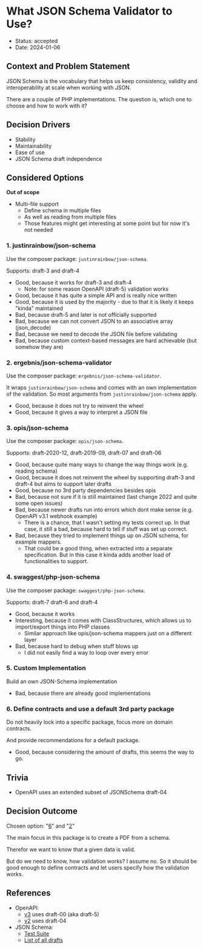 # What JSON Schema Validator to Use?

* Status: accepted
* Date: 2024-01-06

## Context and Problem Statement

JSON Schema is the vocabulary that helps us keep consistency, validity and interoperability at scale
when working with JSON.

There are a couple of PHP implementations. The question is, which one to choose and how to work with
it?

## Decision Drivers

* Stability
* Maintainability
* Ease of use
* JSON Schema draft independence

## Considered Options

**Out of scope**

- Multi-file support
    - Define schema in multiple files
    - As well as reading from multiple files
    - Those features might get interesting at some point but for now it's not needed

### 1. justinrainbow/json-schema

Use the composer package: `justinrainbow/json-schema`.

Supports: draft-3 and draft-4

* Good, because it works for draft-3 and draft-4
    * Note: for some reason OpenAPI (draft-5) validation works
* Good, because it has quite a simple API and is really nice written
* Good, because it is used by the majority - due to that it is likely it keeps "kinda" maintained
* Bad, because draft-5 and later is not officially supported
* Bad, because we can not convert JSON to an associative array (json_decode)
* Bad, because we need to decode the JSON file before validating
* Bad, because custom context-based messages are hard achievable (but somehow they are)

### 2. ergebnis/json-schema-validator

Use the composer package: `ergebnis/json-schema-validator`.

It wraps `justinrainbow/json-schema` and comes with an own implementation of the validation. So most
arguments from `justinrainbow/json-schema` apply.

* Good, because it does not try to reinvent the wheel
* Good, because it gives a way to interpret a JSON file

### 3. opis/json-schema

Use the composer package: `opis/json-schema`.

Supports: draft-2020-12, draft-2019-09, draft-07 and draft-06

* Good, because quite many ways to change the way things work (e.g. reading schema)
* Good, because it does not reinvent the wheel by supporting draft-3 and draft-4 but aims to support
  later drafts
* Good, because no 3rd party dependencies besides opis
* Bad, because not sure if it is still maintained (last change 2022 and quite some open issues)
* Bad, because newer drafts run into errors which dont make sense (e.g. OpenAPI v3.1 webhook
  example)
    * There is a chance, that I wasn't setting my tests correct up. In that case, it still a bad,
      because hard to tell if stuff was set up correct.
* Bad, because they tried to implement things up on JSON schema, for example mappers.
    * That could be a good thing, when extracted into a separate specification. But in this case it
      kinda adds another load of functionalities to support.

### 4. swaggest/php-json-schema

Use the composer package: `swaggest/php-json-schema`.

Supports: draft-7 draft-6 and draft-4

* Good, because it works
* Interesting, because it comes with ClassStructures, which allows us to import/export things into
  PHP classes
    * Similar approach like opis/json-schema mappers just on a different layer
* Bad, because hard to debug when stuff blows up
    * I did not easily find a way to loop over every error

### 5. Custom Implementation

Build an own JSON-Schema implementation

* Bad, because there are already good implementations

### 6. Define contracts and use a default 3rd party package

Do not heavily lock into a specific package, focus more on domain contracts.

And provide recommendations for a default package.

* Good, because considering the amount of drafts, this seems the way to go.

## Trivia

- OpenAPI uses an extended subset of JSONSchema draft-04

## Decision Outcome

Chosen option: "[6](#6-define-contracts-and-use-a-default-3rd-party-package)"
and "[2](#2-ergebnisjson-schema-validator)"

The main focus in this package is to create a PDF from a schema.

Therefor we want to know that a given data is valid.

But do we need to know, how validation works? I assume no. So it should be good enough to define
contracts and let users specify how the validation works.

## References

* OpenAPI:
    * [v3](https://swagger.io/docs/specification/data-models/keywords/) uses draft-00 (aka
      draft-5)
    * [v2](https://swagger.io/specification/v2/#data-types) uses draft-04
* JSON Schema:
    * [Test Suite](https://github.com/json-schema-org/JSON-Schema-Test-Suite)
    * [List of all drafts](https://json-schema.org/specification-links#published-drafts)

[1]: https://github.com/justinrainbow/json-schema/issues/396
